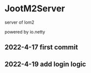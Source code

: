 # JootM2Server
server of lom2

powered by io.netty

## 2022-4-17 first commit

## 2022-4-19 add login logic